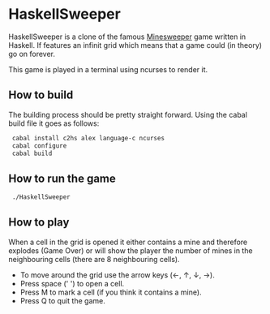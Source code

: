 # HaskellSweeper
HaskellSweeper is a clone of the famous [Minesweeper](https://en.wikipedia.org/wiki/Minesweeper_%28video_game%29) game written in Haskell. If features an infinit grid which means that a game could (in theory) go on forever.

This game is played in a terminal using ncurses to render it.

## How to build
The building process should be pretty straight forward. Using the cabal build file it goes as follows:
```bash
 cabal install c2hs alex language-c ncurses
 cabal configure
 cabal build
```

## How to run the game
```bash
 ./HaskellSweeper
```

## How to play
When a cell in the grid is opened it either contains a mine and therefore explodes (Game Over) or will show the player the number of mines in the neighbouring cells (there are 8 neighbouring cells).
- To move around the grid use the arrow keys (←, ↑, ↓, →).
- Press space (' ') to open a cell.
- Press M to mark a cell (if you think it contains a mine).
- Press Q to quit the game.

